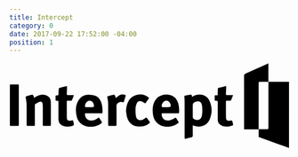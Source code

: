 ```yaml
---
title: Intercept
category: 0
date: 2017-09-22 17:52:00 -04:00
position: 1
---
```


<svg version="1.1"  xmlns="http://www.w3.org/2000/svg" xmlns:xlink="http://www.w3.org/1999/xlink" x="0px" y="0px"
	 viewBox="0 0 1172.6 363" style="enable-background:new 0 0 1172.6 363;" xml:space="preserve">
<g>
<g>
<path d="M1084,4v60.3c0,0.3,0,0.6,0,0.8c0,3,0,6-0.1,9.1c0,0.6,0,1.1,0.1,1.6v5.7h-8.9c-8.1,0-16.3,0-24.4,0c-7.3,0-7.3,0-7.3,7.2
			c0,30.8,0,61.7,0,92.5v7c0,21,0,42.1,0,63.1c0,7.8,0,15.6-0.1,23.4c0,0.6,0,1.2,0.1,1.7v4.3h-61v-49.4c0-58,0-116-0.1-174.1
			c0-5.6,1.7-8.4,7-10.7c14.7-6.4,29.3-12.9,43.9-19.5l12.2-5.5c6.9-3.1,13.7-6.2,20.6-9.3l13-5.9L1084,4z"/>
</g>
<g>
<path d="M1170.4,81.4V359l-31.8-11.5l-1.1-0.4l-92.6-33.4l-1.4-0.5v-32.6h34.5c4.6,0.2,6.2-1.5,6.1-5.9c-0.1-11.8,0-23.7,0-35.5
			c0-48.4,0-96.9,0-145.3V81.5L1170.4,81.4z"/>
</g>
<path d="M765.1,144.8c10.2-6.9,20.7-10.1,32.5-9.6c17.9,0.8,32,9.1,39.5,24.8c12.4,26.1,12.3,53.5,1,79.9
		c-7,16.3-20.2,26.9-38.6,28.8c-9.5,1-19,0.3-28-3.3c-1.2-0.5-2.4-0.9-4-1.4c0,14.2-0.2,27.9,0.1,41.7c0.1,5.2-1.2,7.9-6.6,8.9
		c-7.2,1.4-14.2,3.6-21.3,5.4c-5.6,1.5-6.1,1.2-6.1-4.6c0-30.2,0-60.3,0-90.5c0-21,0-42-0.1-63c0-5.8-0.5-11.6-1.1-17.4
		c-0.4-3.5,1-4.8,4.2-5.3c6.7-1,13.5-1.9,20.2-3.5c4.7-1.1,7,0,7.5,4.8C764.1,141.9,764.6,143,765.1,144.8z M767.5,203.4
		C767.5,203.4,767.5,203.4,767.5,203.4c0,8.8-0.1,17.6,0.1,26.5c0,2,0.6,4.7,2,5.7c12.1,9.4,31.1,8.9,35.7-10.5
		c3.3-13.6,2.7-27.4,1.4-41.2c-0.4-3.8-1.4-7.6-2.8-11.1c-2.2-5.5-6.7-8.7-12.7-9.1c-7.4-0.5-14.3,1.4-20,6.1
		c-1.9,1.6-3.4,4.6-3.5,7C767.2,185.7,767.5,194.6,767.5,203.4z"/>
<path d="M316.7,213.6c-1.4,23.5,16,35.8,38.9,28.1c5.6-1.9,10.7-5.2,15.8-8.4c2.6-1.6,4.1-1.6,5.7,0.9c3,4.8,6.2,9.5,9.2,14.3
		c1.4,2.2,1.5,4.1-0.8,6.1c-19.3,16.5-52.8,20.5-75.4,8.9c-14.5-7.4-24-19.5-27.8-34.9c-5.5-22.2-6.1-44.8,5-65.7
		c9.4-17.6,24.5-27.7,44.9-27.4c8.8,0.1,18,1.4,26.4,4.1c13.7,4.4,21.4,15.4,26.1,28.4c4.8,13.5,5.4,27.7,5,41.9
		c-0.1,4.1-3.1,3.7-5.7,3.7c-18.2,0-36.3,0-54.5,0C325.2,213.6,321.1,213.6,316.7,213.6z M333.4,187.8c0,0.1,0,0.2,0,0.3
		c3,0,6,0,9,0c12.5-0.1,13.8-2,10-14.1c-3.7-11.5-13.8-16.3-24.3-11.4c-6.7,3.1-12.9,15.6-11.2,22.9c0.2,0.9,2,2.1,3,2.2
		C324.4,188,328.9,187.8,333.4,187.8z"/>
<path d="M673.6,213.6c-10.2,0-20.3,0-30.5,0c-5.5,0-6.1,0.9-5.5,6.1c2,17,13.3,25.8,30.5,23.8c9.1-1,17-4.6,24.2-10
		c3-2.2,4.6-1.6,6.3,1.2c2.9,4.8,5.9,9.7,9.1,14.4c1.4,2.1,1.3,3.4-0.8,5c-12,9-25,15-40.3,15.7c-14.6,0.6-28.6-1.1-41-9.7
		c-15.9-11-23.1-26.9-25-45.3c-1.3-12.6-1.3-25.4,2.1-37.7c5.3-18.9,16.1-33.4,35.4-39.4c17.9-5.6,46.4-3.5,60.3,16.3
		c8.4,11.9,11,25.5,12,39.6c0.4,5,0,10,0.2,15c0.1,3.7-1.3,5.1-5,5C695,213.5,684.3,213.6,673.6,213.6
		C673.6,213.6,673.6,213.6,673.6,213.6z M657.2,187.6c0,0.2,0,0.3,0,0.5c1.7,0,3.3,0,5,0c14-0.1,16.1-3.3,10.6-16.5
		c-3.6-8.8-12.7-12.9-21.7-9.8c-7.9,2.7-15.4,16-13.1,23.6c0.3,1,2.1,2.1,3.3,2.2C646.5,187.8,651.9,187.6,657.2,187.6z"/>
<path d="M104.2,148.9c9.4-6.9,19.1-11.8,30.3-13.1c7.5-0.9,14.6,0,21.5,3c11.2,4.9,17.2,13.5,17.5,25.6c0.3,13.2,0.2,26.3,0.2,39.5
		c0,19-0.1,38,0.1,57c0.1,4.4-1.2,5.9-5.6,5.7c-7.7-0.3-15.3-0.3-23,0c-4.3,0.2-5.3-1.5-5.3-5.5c0.2-23.8,0.1-47.6,0.1-71.5
		c0-5.2-0.4-10.3-0.8-15.5c-0.6-6.7-5.3-10.9-11.6-8.9c-6.7,2.1-12.8,5.9-18.9,9.5c-1.3,0.8-1.9,3.8-1.9,5.8
		c-0.1,26.8-0.2,53.6,0.1,80.5c0,4.6-1.4,5.8-5.6,5.6c-7.3-0.3-14.7-0.1-22-0.1c-7,0-7,0-7-6.8c0-27.8,0.3-55.6-0.2-83.5
		c-0.2-9.7-1.9-19.5-3.6-29.1c-0.6-3.4,0.3-4.5,3.2-5.3c7.7-2.1,15.3-4.5,23.1-6.4c1.4-0.3,4.1,1,4.9,2.3
		C101.4,141,102.5,144.7,104.2,148.9z"/>
<path d="M241.2,99.7c0,3.2,0.1,6.5,0,9.7c-0.2,7.7-0.5,15.3-0.9,22.9c-0.2,3.6,1.3,5.1,5,5c6.3-0.2,12.7-0.1,19,0
		c1.6,0,3.2,0.2,5.8,0.4c-3,7.7-5.6,14.8-8.6,21.8c-0.4,0.8-2.5,1.2-3.9,1.3c-4.3,0.2-8.7,0.1-13,0c-3-0.1-4.2,1.2-4.2,4.2
		c0.1,22.7-0.1,45.3,0.2,68c0.1,8.3,4.4,11.8,13,11.6c3-0.1,6-0.6,8.9-1.4c2.8-0.7,4.1,0.2,4.7,2.8c1,4.6,2.3,9.1,2.9,13.7
		c0.2,1.5-0.9,4.3-2,4.8c-15.1,5.7-30.4,7.3-45.7,0.7c-12-5.2-16.7-15.2-16.8-27.7c-0.1-23,0-46,0-69c0-7.5,0-7.7-7.4-7.5
		c-3.7,0.1-5.2-0.9-4.9-4.7c0.3-4.3,0.2-8.7,0-13c-0.1-3.6,1.2-5.2,4.9-5c7.4,0.3,7.3,0.6,7.5-7.8c0.1-6.3,0.4-12.7,1-18.9
		c0.2-1.6,1.6-4,3-4.4c9.9-2.8,20-5.2,30-7.6C239.8,99.2,240.4,99.5,241.2,99.7z"/>
<path d="M936.3,137.4c-3.1,8.1-5.6,14.9-8.5,21.5c-0.5,1-2.7,1.7-4.2,1.8c-4.3,0.2-8.7,0.2-13,0.1c-2.9,0-4.2,1.4-4.2,4.3
		c0.1,22.5-0.2,45,0.3,67.4c0.2,10.1,6.2,13.7,17.5,11.7c8.1-1.5,8.2-1.5,10,6.6c3.2,14.2,5.3,13-10.1,16.6
		c-12.1,2.8-24.4,3.3-36.1-2.5c-10.5-5.1-15.8-13.4-15.9-25c0-24,0-48,0-71.9c0-6.7,0-7-6.9-7c-4.9,0-6.4-1.9-6-6.6
		c0.3-3.6,0.2-7.3,0-11c-0.2-3.8,1.1-5.5,5.1-5.3c8,0.3,7.8,0.9,7.8-7.8c0-6.1,0.2-12.3,0.2-18.4c0-3.2,1.4-4.7,4.6-5.4
		c8.7-2,17.4-4.3,26.1-6.7c3.7-1,4.8,0.3,4.6,3.8c-0.5,9.1-0.8,18.3-1.3,27.4c-0.3,4.6,1.3,6.6,6.2,6.4
		C920,137.1,927.5,137.4,936.3,137.4z"/>
<path d="M488.2,203.3c0.6-15.1,3.7-29.2,11.2-42.3c13.5-23.9,44.3-32.1,67.4-23.3c5.8,2.2,11,6.1,16.2,9.6c0.9,0.6,1.3,3.8,0.6,4.8
		c-4.1,6.1-8.6,11.9-12.9,17.8c-1.9,2.6-3.5,1-5.5-0.1c-4.6-2.6-9.1-5.7-14.1-7c-7.7-2-14.7,1.3-17.8,8.6c-2.6,6.2-4.7,13-5,19.6
		c-0.5,11.4-0.4,23,1.4,34.3c2.5,15.2,14.7,21,28.9,14.9c4-1.8,7.7-4.6,11.2-7.3c2.5-1.9,4-2.2,6,0.6c3.5,5.1,7.3,9.9,11.1,14.8
		c1.9,2.5,1.6,4.2-0.8,6.3c-9.8,8.4-20.7,13.8-33.8,14.4c-13.5,0.6-26.7-0.1-38.4-8c-11.2-7.6-18-18.3-21.3-31
		C490.3,221.2,489.6,212.2,488.2,203.3z"/>
<path d="M39.7,179.3c0,27.3-0.1,54.6,0.1,81.9c0,4.3-1.3,5.5-5.4,5.4c-8.5-0.2-17-0.1-25.5-0.1c-6.6,0-6.7-0.1-6.7-6.7
		c0-51.8,0-103.6,0-155.4c0-13.6-2-12,12.3-12.1c6.5,0,13,0.2,19.5-0.1c4.2-0.2,5.8,1,5.7,5.6C39.6,125,39.7,152.1,39.7,179.3z"/>
<path d="M445.6,149.7c4.7-3.7,9.1-7.9,14.1-11c7.4-4.6,15.5-5.5,24-2.7c2.9,1,4,2.5,3,5.6c-2.4,7.3-4.8,14.6-6.9,21.9
		c-1,3.4-2.5,4.6-6.1,3.3c-5.6-2.1-11.2-1.1-16.4,1.7c-5.9,3.3-9.2,7.6-9,15.1c0.5,25.3,0.2,50.6,0.2,75.9c0,6.9-0.1,7-6.9,7
		c-7.2,0-14.3,0-21.5,0c-6.3,0-6.6-0.3-6.6-6.9c0-24,0-48,0-71.9c0-14,0.2-28-3.8-41.6c-0.3-1.2,1.2-3.9,2.4-4.3
		c8.1-2.4,16.3-4.6,24.6-6.4c1.5-0.3,4.3,1.5,5.1,3.1C443.5,142,444.4,146,445.6,149.7z"/>
</g>
</svg>
